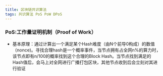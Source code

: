 ```yaml
---
title: 区块链共识算法
tags: 共识算法 PoS PoW DPoS
---
```


### PoS:工作量证明机制（Proof of Work）

 - 基本原理：通过计算出一个满足某个Hash难度（由N个前导0构成）的数值（nonce)。寻找合理hash是一个概率事件，当节点拥有占全网n%的算力时，该节点即有n/100的概率找到这个合理的Block Hash。当节点找到满足的Hash值后，会马上对全网进行广播打包区块，其他节点收到后会立刻对其进行验证